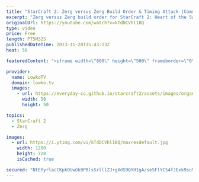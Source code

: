 ```yaml
---
title: "StarCraft 2: Zerg versus Zerg Build Order & Timing Attack (Commentary & Analysis)"
excerpt: "Zerg versus Zerg build order for StarCraft 2: Heart of the Swarm. This is a strong Zerg build order, although it's very important to note that this might just be a straight up buildorder loss in a lot of situations, for example when your opponent opens up with an early Spawning Pool, it will in most"
originalUrl: https://youtube.com/watch?v=kTdDCVhl18Q
type: video
price: Free
length: PT5M32S
publishedDateTime: 2013-11-20T15:43:13Z
heat: 50

featuredContent: "<iframe width=\"800\" height=\"500\" frameborder=\"0\" src=\"https://www.youtube.com/embed/kTdDCVhl18Q\" allow=\"accelerometer; autoplay; encrypted-media; gyroscope; picture-in-picture\" allowfullscreen></iframe>"

provider:
  name: LowkoTV
  domain: lowko.tv
  images:
    - url: https://everyday-cc.github.io/starcraft2/assets/images/organizations/lowko.tv-50x50.jpg
      width: 50
      height: 50

topics:
  - StarCraft 2
  - Zerg

images:
  - url: https://i.ytimg.com/vi/kTdDCVhl18Q/maxresdefault.jpg
    width: 1280
    height: 720
    isCached: true

secured: "NtEYyrlacCKpkOUwGb9PBlsSrlllZJ+gXdS9QYHIgA/seSFlYC54fJExk9su97TcuyOKi+g7n/3Kl6hFuxfofwfYifkyLNMUSGzqrCXFVaVVCDpq0+T1OkrdPZ+8hgMelf/l+pzz9q/Emm5L/zj8kRBosshgVFhsU0VBaE/xwGlGtnl7KIWiD2/M+IBQP5uJgXClbG3uMa2HCFvwvu6i8JbsOxO5Tf+5ZgRp4rCDVj0GmD/CbTt8ZOfOaKLRUEavGM+3JJCloipk7GEW8QPhLcziDrmMEsGrYx8IYS47LQnaz1BeI9qzTEymR0ovu+JNKwH0HrjNCO0nSwWCwYIJzAxue0+X4HfXTqVm3+8odUEyxH2gt5+t48gdv6o0NdS/Sp4bKietfAhTih8Bam1W1DxDfHK9MMpjn+jqONcMNls=;2kij5BsXSi0E9uE1MRGxiw=="
---
```


